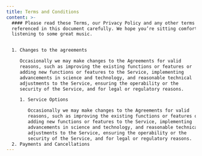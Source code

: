 ```yaml
---
title: Terms and Conditions
content: >-
  #### Please read these Terms, our Privacy Policy and any other terms
  referenced in this document carefully. We hope you’re sitting comfortably and
  listening to some great music.


  1. Changes to the agreements

     Occasionally we may make changes to the Agreements for valid
     reasons, such as improving the existing functions or features or
     adding new functions or features to the Service, implementing
     advancements in science and technology, and reasonable technical
     adjustments to the Service, ensuring the operability or the
     security of the Service, and for legal or regulatory reasons.

     1. Service Options

        Occasionally we may make changes to the Agreements for valid
        reasons, such as improving the existing functions or features or
        adding new functions or features to the Service, implementing
        advancements in science and technology, and reasonable technical
        adjustments to the Service, ensuring the operability or the
        security of the Service, and for legal or regulatory reasons.
  2. Payments and Cancellations
---
```

